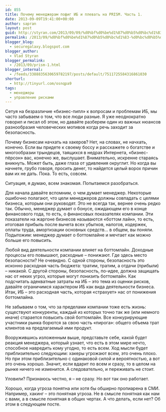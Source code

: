 ```yaml
---
id: 855
title: Почему менеджерам пофиг ИБ и плевать на PRISM. Часть 1.
date: 2013-09-09T19:41:00+00:00
author: sapran
layout: post
guid: http://styran.com/2013/09/09/%d0%bf%d0%be%d1%87%d0%b5%d0%bc%d1%83-%d0%bc%d0%b5%d0%bd%d0%b5%d0%b4%d0%b6%d0%b5%d1%80%d0%b0%d0%bc-%d0%bf%d0%be%d1%84%d0%b8%d0%b3-%d0%b8%d0%b1-%d0%b8-%d0%bf%d0%bb%d0%b5%d0%b2%d0%b0%d1%82%d1%8c-%d0%bd-2/
permalink: /2013/09/%d0%bf%d0%be%d1%87%d0%b5%d0%bc%d1%83-%d0%bc%d0%b5%d0%bd%d0%b5%d0%b4%d0%b6%d0%b5%d1%80%d0%b0%d0%bc-%d0%bf%d0%be%d1%84%d0%b8%d0%b3-%d0%b8%d0%b1-%d0%b8-%d0%bf%d0%bb%d0%b5%d0%b2%d0%b0%d1%82%d1%8c-%d0%bd-2/
blogger_blog:
  - securegalaxy.blogspot.com
blogger_author:
  - Vlad Styran
blogger_permalink:
  - /2013/09/prism-1.html
blogger_internal:
  - /feeds/3388835630659782197/posts/default/7511725584316861030
shorturl:
  - http://tinyurl.com/osnqpa9
tags:
  - менеджеры
  - управление рисками
---
```

Сетуя на безразличие &#171;бизнес-пипл&#187; к вопросам и проблемам ИБ, мы часто забываем о том, что все люди разные. Я уже неоднократно говорил и писал об этом, но давайте разберем один из важных нюансов разнообразия человеческих мотивов когда речь заходит за безопасность.

Почему бизнесам начхать на хакеров? Нет, на словах, не начхать, конечно. Если вы придете к своему боссу и расскажете о богатстве и многообразии трындецов, таящихся в недрах Интернета, &#171;бизнес-пёрсон&#187; вас, конечно же, выслушает. Внимательно, искренне стараясь вникнуть. Может быть, даже глаза от удивления округлит. Но когда вы начнете, грубо говоря, просить денег, то найдется целый ворох причин вам их не дать. Пока. То есть, совсем.

Ситуация, я думаю, всем знакомая. Попытаемся разобраться.

Для начала давайте вспомним, о чем думает менеджер. Некоторые ошибочно полагают, что цели менеджеров должны совпадать с целями бизнеса, которым они руководят. Это не всегда так, вернее очень редко так. Обычно, менеджер думает о бонусе, ожидающем его в конце финансового года, то есть, о финансовых показателях компании. Эти показатели на жаргоне бизнесов называются &#171;боттом лайн&#187;, то есть, итоговая прибыль после вычета всех убытков, налогов, издержек, оплаты труда, амортизации основных средств&#8230; в общем, вы поняли. Подытожим: менеджер думает о боттомлайне и мечтает как можно больше его повысить.

Любой вид деятельности компании влияет на боттомлайн. Доходные процессы его повышают, расходные – понижают. Где здесь место безопасности? Не очевидно. С одной стороны, безопасность это исконно расходная часть бюджета: тратим, тратим, а отдачи (прибыли) – никакой. С другой стороны, безопасность, по-идее, должна защищать нас от неких угроз, которые могут&nbsp;_понизить_ боттомлайн. Как подсчитать адекватные затраты на ИБ – это тема из оценки рисков, давайте ограничимся характером ИБ как вида деятельности бизнеса. Итак, ИБ – это расходная часть, которая &#171;страхует&#187; нас от понижения боттомлайна.

Не забываем о том, что за пределами компании тоже есть жизнь: существуют конкуренты, каждый из которых точно так же (или немного иначе) старается повысить свой боттомлайн. Все конкурирующие участники рынка борются за свою часть &#171;пирога&#187;: общего объема трат клиентов на предлагаемый ими продукт.

Вооружившись изложенным&nbsp;выше, представьте себе, какой будет реакция менеджера, который узнает, что есть в этом мире нечто, способное навредить кому угодно, то есть всем. Ход мысли будет приблизительно следующим: хакеры угрожают всем, это очень плохо. Но при этом приблизительно с одинаковой силой и вероятностью, а вот это очень хорошо. Значит, если вдарит по всем и сразу, то в целом на рынке ничего не изменится. А следовательно, и переживать не стоит.

Уловили? Признаюсь честно, я – не сразу. Но вот так оно работает.

Хорошо, когда угроза понятна или хотя бы обширно пропиарена в СМИ. Например, хакинг – это понятная угроза. Не в смысле понятная как нам с вами, а в смысле понятная в общих чертах. А что делать, если нет? Об этом в следующем посте.

<div class="addtoany_share_save_container addtoany_content_bottom">
  <div class="a2a_kit a2a_kit_size_32 addtoany_list a2a_target" id="wpa2a_282">
    <a class="a2a_button_facebook" href="http://www.addtoany.com/add_to/facebook?linkurl=https%3A%2F%2Fblog.styran.com%2F2013%2F09%2F%25d0%25bf%25d0%25be%25d1%2587%25d0%25b5%25d0%25bc%25d1%2583-%25d0%25bc%25d0%25b5%25d0%25bd%25d0%25b5%25d0%25b4%25d0%25b6%25d0%25b5%25d1%2580%25d0%25b0%25d0%25bc-%25d0%25bf%25d0%25be%25d1%2584%25d0%25b8%25d0%25b3-%25d0%25b8%25d0%25b1-%25d0%25b8-%25d0%25bf%25d0%25bb%25d0%25b5%25d0%25b2%25d0%25b0%25d1%2582%25d1%258c-%25d0%25bd-2%2F&linkname=%D0%9F%D0%BE%D1%87%D0%B5%D0%BC%D1%83%20%D0%BC%D0%B5%D0%BD%D0%B5%D0%B4%D0%B6%D0%B5%D1%80%D0%B0%D0%BC%20%D0%BF%D0%BE%D1%84%D0%B8%D0%B3%20%D0%98%D0%91%20%D0%B8%20%D0%BF%D0%BB%D0%B5%D0%B2%D0%B0%D1%82%D1%8C%20%D0%BD%D0%B0%20PRISM.%20%D0%A7%D0%B0%D1%81%D1%82%D1%8C%201." title="Facebook" rel="nofollow" target="_blank"></a><a class="a2a_button_twitter" href="http://www.addtoany.com/add_to/twitter?linkurl=https%3A%2F%2Fblog.styran.com%2F2013%2F09%2F%25d0%25bf%25d0%25be%25d1%2587%25d0%25b5%25d0%25bc%25d1%2583-%25d0%25bc%25d0%25b5%25d0%25bd%25d0%25b5%25d0%25b4%25d0%25b6%25d0%25b5%25d1%2580%25d0%25b0%25d0%25bc-%25d0%25bf%25d0%25be%25d1%2584%25d0%25b8%25d0%25b3-%25d0%25b8%25d0%25b1-%25d0%25b8-%25d0%25bf%25d0%25bb%25d0%25b5%25d0%25b2%25d0%25b0%25d1%2582%25d1%258c-%25d0%25bd-2%2F&linkname=%D0%9F%D0%BE%D1%87%D0%B5%D0%BC%D1%83%20%D0%BC%D0%B5%D0%BD%D0%B5%D0%B4%D0%B6%D0%B5%D1%80%D0%B0%D0%BC%20%D0%BF%D0%BE%D1%84%D0%B8%D0%B3%20%D0%98%D0%91%20%D0%B8%20%D0%BF%D0%BB%D0%B5%D0%B2%D0%B0%D1%82%D1%8C%20%D0%BD%D0%B0%20PRISM.%20%D0%A7%D0%B0%D1%81%D1%82%D1%8C%201." title="Twitter" rel="nofollow" target="_blank"></a><a class="a2a_button_google_plus" href="http://www.addtoany.com/add_to/google_plus?linkurl=https%3A%2F%2Fblog.styran.com%2F2013%2F09%2F%25d0%25bf%25d0%25be%25d1%2587%25d0%25b5%25d0%25bc%25d1%2583-%25d0%25bc%25d0%25b5%25d0%25bd%25d0%25b5%25d0%25b4%25d0%25b6%25d0%25b5%25d1%2580%25d0%25b0%25d0%25bc-%25d0%25bf%25d0%25be%25d1%2584%25d0%25b8%25d0%25b3-%25d0%25b8%25d0%25b1-%25d0%25b8-%25d0%25bf%25d0%25bb%25d0%25b5%25d0%25b2%25d0%25b0%25d1%2582%25d1%258c-%25d0%25bd-2%2F&linkname=%D0%9F%D0%BE%D1%87%D0%B5%D0%BC%D1%83%20%D0%BC%D0%B5%D0%BD%D0%B5%D0%B4%D0%B6%D0%B5%D1%80%D0%B0%D0%BC%20%D0%BF%D0%BE%D1%84%D0%B8%D0%B3%20%D0%98%D0%91%20%D0%B8%20%D0%BF%D0%BB%D0%B5%D0%B2%D0%B0%D1%82%D1%8C%20%D0%BD%D0%B0%20PRISM.%20%D0%A7%D0%B0%D1%81%D1%82%D1%8C%201." title="Google+" rel="nofollow" target="_blank"></a><a class="a2a_button_linkedin" href="http://www.addtoany.com/add_to/linkedin?linkurl=https%3A%2F%2Fblog.styran.com%2F2013%2F09%2F%25d0%25bf%25d0%25be%25d1%2587%25d0%25b5%25d0%25bc%25d1%2583-%25d0%25bc%25d0%25b5%25d0%25bd%25d0%25b5%25d0%25b4%25d0%25b6%25d0%25b5%25d1%2580%25d0%25b0%25d0%25bc-%25d0%25bf%25d0%25be%25d1%2584%25d0%25b8%25d0%25b3-%25d0%25b8%25d0%25b1-%25d0%25b8-%25d0%25bf%25d0%25bb%25d0%25b5%25d0%25b2%25d0%25b0%25d1%2582%25d1%258c-%25d0%25bd-2%2F&linkname=%D0%9F%D0%BE%D1%87%D0%B5%D0%BC%D1%83%20%D0%BC%D0%B5%D0%BD%D0%B5%D0%B4%D0%B6%D0%B5%D1%80%D0%B0%D0%BC%20%D0%BF%D0%BE%D1%84%D0%B8%D0%B3%20%D0%98%D0%91%20%D0%B8%20%D0%BF%D0%BB%D0%B5%D0%B2%D0%B0%D1%82%D1%8C%20%D0%BD%D0%B0%20PRISM.%20%D0%A7%D0%B0%D1%81%D1%82%D1%8C%201." title="LinkedIn" rel="nofollow" target="_blank"></a><a class="a2a_dd addtoany_share_save" href="https://www.addtoany.com/share"></a>
  </div>
</div>